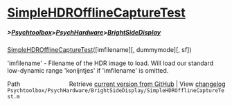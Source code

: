 # [SimpleHDROfflineCaptureTest](SimpleHDROfflineCaptureTest)
##### >[Psychtoolbox](Psychtoolbox)>[PsychHardware](PsychHardware)>[BrightSideDisplay](BrightSideDisplay)

[SimpleHDROfflineCaptureTest](SimpleHDROfflineCaptureTest)([imfilename][, dummymode][, sf])  
  
'imfilename' - Filename of the HDR image to load. Will load our standard  
low-dynamic range 'konijntjes' if 'imfilename' is omitted.  
  




<div class="code_header" style="text-align:right;">
  <span style="float:left;">Path&nbsp;&nbsp;</span> <span class="counter">Retrieve <a href=
  "https://raw.github.com/Psychtoolbox-3/Psychtoolbox-3/beta/Psychtoolbox/PsychHardware/BrightSideDisplay/SimpleHDROfflineCaptureTest.m">current version from GitHub</a> | View <a href=
  "https://github.com/Psychtoolbox-3/Psychtoolbox-3/commits/beta/Psychtoolbox/PsychHardware/BrightSideDisplay/SimpleHDROfflineCaptureTest.m">changelog</a></span>
</div>
<div class="code">
  <code>Psychtoolbox/PsychHardware/BrightSideDisplay/SimpleHDROfflineCaptureTest.m</code>
</div>

